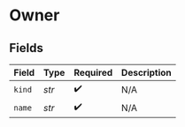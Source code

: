 # Owner


## Fields

| Field              | Type               | Required           | Description        |
| ------------------ | ------------------ | ------------------ | ------------------ |
| `kind`             | *str*              | :heavy_check_mark: | N/A                |
| `name`             | *str*              | :heavy_check_mark: | N/A                |